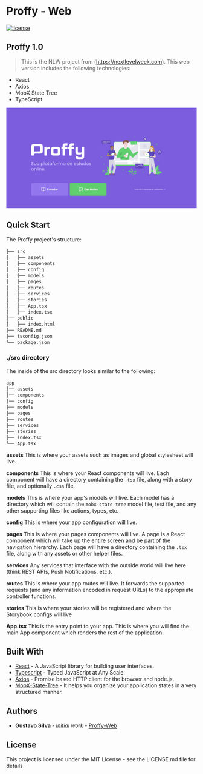 # Proffy - Web

[![license](https://img.shields.io/github/license/ajaymache/travis-ci-with-github.svg)](https://opensource.org/licenses/MIT)&nbsp;&nbsp;

## Proffy 1.0

> This is the NLW project from (https://nextlevelweek.com). This web version includes the following technologies:

- React
- Axios
- MobX State Tree
- TypeScript

<p align="center" >
    <img src="docs/home-screen.png" alt="Homescreen" width="600px">
</p>

## Quick Start

The Proffy project's structure:

```
├── src
│   ├── assets
│   ├── components
│   ├── config
│   ├── models
│   ├── pages
│   ├── routes
│   ├── services
│   ├── stories
│   ├── App.tsx
│   ├── index.tsx
├── public
│   ├── index.html
├── README.md
├── tsconfig.json
└── package.json

```

### ./src directory

The inside of the src directory looks similar to the following:

```
app
│── assets
│── components
│── config
├── models
├── pages
├── routes
├── services
├── stories
├── index.tsx
└── App.tsx
```

**assets**
This is where your assets such as images and global stylesheet will live.

**components**
This is where your React components will live. Each component will have a directory containing the `.tsx` file, along with a story file, and optionally `.css` file.

**models**
This is where your app's models will live. Each model has a directory which will contain the `mobx-state-tree` model file, test file, and any other supporting files like actions, types, etc.

**config**
This is where your app configuration will live.

**pages**
This is where your pages components will live. A page is a React component which will take up the entire screen and be part of the navigation hierarchy. Each page will have a directory containing the `.tsx` file, along with any assets or other helper files.

**services**
Any services that interface with the outside world will live here (think REST APIs, Push Notifications, etc.).

**routes**
This is where your app routes will live. It forwards the supported requests (and any information encoded in request URLs) to the appropriate controller functions.

**stories**
This is where your stories will be registered and where the Storybook configs will live

**App.tsx** This is the entry point to your app. This is where you will find the main App component which renders the rest of the application.

## Built With

* [React](https://reactjs.org/) - A JavaScript library for building user interfaces.
* [Typescript](https://www.typescriptlang.org/) - Typed JavaScript at Any Scale.
* [Axios](https://github.com/axios/axios) - Promise based HTTP client for the browser and node.js.
* [MobX-State-Tree](https://mobx-state-tree.js.org/) - It helps you organize your application states in a very structured manner.

## Authors

* **Gustavo Silva** - *Initial work* - [Proffy-Web](https://github.com/gusilva/proffy-web)

## License

This project is licensed under the MIT License - see the LICENSE.md file for details
